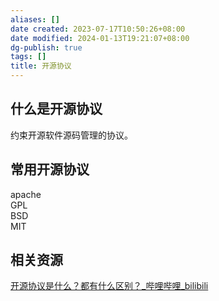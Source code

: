 ```yaml
---
aliases: []
date created: 2023-07-17T10:50:26+08:00
date modified: 2024-01-13T19:21:07+08:00
dg-publish: true
tags: []
title: 开源协议
---
```


## 什么是开源协议
约束开源软件源码管理的协议。 
## 常用开源协议
apache  
GPL  
BSD  
MIT
## 相关资源
[开源协议是什么？都有什么区别？\_哔哩哔哩\_bilibili](https://www.bilibili.com/video/BV11u411j7GK/?buvid=XY630CE669F34078F341989B1EE06E60B0127&is_story_h5=false&mid=g8UDjEqHIS5oCexxb9oAEQ%3D%3D&p=1&plat_id=116&share_from=ugc&share_medium=android&share_plat=android&share_session_id=65efc87f-0554-4ea5-93ae-31c623afacab&share_source=COPY&share_tag=s_i&timestamp=1689511749&unique_k=556rHyW&up_id=1278118266&vd_source=20cb3e7c6ad3d64f0eb2d763ff005080)